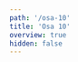 ```yaml
---
path: '/osa-10'
title: 'Osa 10'
overview: true
hidden: false
---
```


<pages-in-this-section></pages-in-this-section>

<exercises-in-this-section></exercises-in-this-section>
